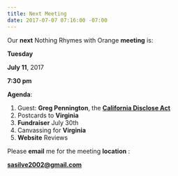 ```yaml
---
title: Next Meeting
date: 2017-07-07 07:16:00 -07:00
---
```


Our **next** Nothing Rhymes with Orange **meeting** is:

**Tuesday**

**July 11**, 2017

**7:30 pm**

**Agenda**:

1. Guest: **Greg Pennington**, the [**California Disclose Act**](http://www.caclean.org/progress/ab1148.php)
2. Postcards to **Virginia** 
2. **Fundraiser** July 30th
3. Canvassing for **Virginia**
4. **Website** Reviews



Please **email** me for the meeting **location** :
 
**sasilve2002@gmail.com**  